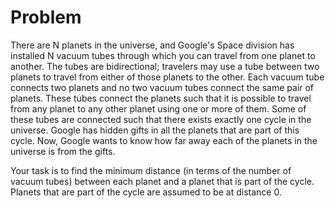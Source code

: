 # Problem

There are N planets in the universe, and Google's Space division has installed N vacuum tubes through which you can travel from one planet to another. The tubes are bidirectional; travelers may use a tube between two planets to travel from either of those planets to the other. Each vacuum tube connects two planets and no two vacuum tubes connect the same pair of planets. These tubes connect the planets such that it is possible to travel from any planet to any other planet using one or more of them. Some of these tubes are connected such that there exists exactly one cycle in the universe. Google has hidden gifts in all the planets that are part of this cycle. Now, Google wants to know how far away each of the planets in the universe is from the gifts.

Your task is to find the minimum distance (in terms of the number of vacuum tubes) between each planet and a planet that is part of the cycle. Planets that are part of the cycle are assumed to be at distance 0.
